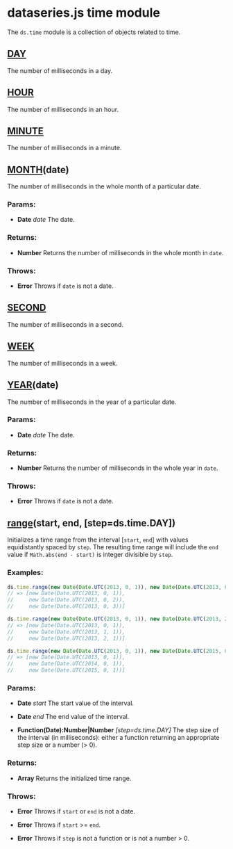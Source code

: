 

# dataseries.js time module

The `ds.time` module is a collection of objects related to time.

## <a name="DAY" href="#">DAY</a>

The number of milliseconds in a day.

## <a name="HOUR" href="#">HOUR</a>

The number of milliseconds in an hour.

## <a name="MINUTE" href="#">MINUTE</a>

The number of milliseconds in a minute.

## <a name="MONTH" href="#">MONTH</a>(date)

The number of milliseconds in the whole month of a particular date.

### Params:

* **Date** *date* The date.

### Returns:

* **Number** Returns the number of milliseconds in the whole month in `date`.

### Throws:

* **Error** Throws if `date` is not a date.

## <a name="SECOND" href="#">SECOND</a>

The number of milliseconds in a second.

## <a name="WEEK" href="#">WEEK</a>

The number of milliseconds in a week.

## <a name="YEAR" href="#">YEAR</a>(date)

The number of milliseconds in the year of a particular date.

### Params:

* **Date** *date* The date.

### Returns:

* **Number** Returns the number of milliseconds in the whole year in `date`.

### Throws:

* **Error** Throws if `date` is not a date.

## <a name="range" href="#">range</a>(start, end, [step=ds.time.DAY])

Initializes a time range from the interval [`start`, `end`] with values equidistantly spaced by `step`.
The resulting time range will include the `end` value if `Math.abs(end - start)` is integer divisible by `step`.

### Examples:

```javascript
ds.time.range(new Date(Date.UTC(2013, 0, 1)), new Date(Date.UTC(2013, 0, 3)));
// => [new Date(Date.UTC(2013, 0, 1)),
//     new Date(Date.UTC(2013, 0, 2)),
//     new Date(Date.UTC(2013, 0, 3))]

ds.time.range(new Date(Date.UTC(2013, 0, 1)), new Date(Date.UTC(2013, 2, 1)), ds.time.MONTH);
// => [new Date(Date.UTC(2013, 0, 1)),
//     new Date(Date.UTC(2013, 1, 1)),
//     new Date(Date.UTC(2013, 2, 1))]

ds.time.range(new Date(Date.UTC(2013, 0, 1)), new Date(Date.UTC(2015, 0, 1)), ds.time.YEAR);
// => [new Date(Date.UTC(2013, 0, 1)),
//     new Date(Date.UTC(2014, 0, 1)),
//     new Date(Date.UTC(2015, 0, 1))]
```

### Params:

* **Date** *start* The start value of the interval.

* **Date** *end* The end value of the interval.

* **Function(Date):Number|Number** *[step=ds.time.DAY]* The step size of the interval (in milliseconds): either a function returning an appropriate step size or a number (> 0).

### Returns:

* **Array<Date>** Returns the initialized time range.

### Throws:

* **Error** Throws if `start` or `end` is not a date.

* **Error** Throws if `start` >= `end`.

* **Error** Throws if `step` is not a function or is not a number > 0.
